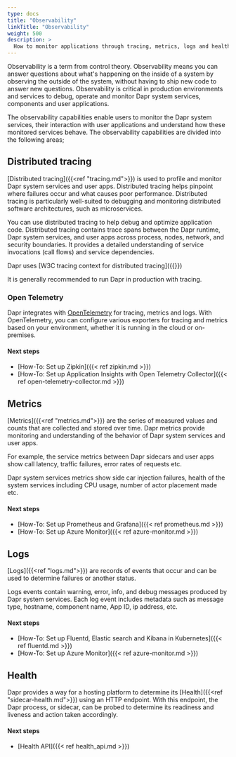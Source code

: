 ```yaml
---
type: docs
title: "Observability"
linkTitle: "Observability"
weight: 500
description: >
  How to monitor applications through tracing, metrics, logs and health
---
```


Observability is a term from control theory. Observability means you can answer questions about what's happening on the inside of a system by observing the outside of the system, without having to ship new code to answer new questions. Observability is critical in production environments and services to debug, operate and monitor Dapr system services, components and user applications.

The observability capabilities enable users to monitor the Dapr system services, their interaction with user applications and understand how these monitored services behave. The observability capabilities are divided into the following areas;

## Distributed tracing

[Distributed tracing]({{<ref "tracing.md">}}) is used to profile and monitor Dapr system services and user apps. Distributed tracing helps pinpoint where failures occur and what causes poor performance. Distributed tracing is particularly well-suited to debugging and monitoring distributed software architectures, such as microservices.

You can use distributed tracing to help debug and optimize application code. Distributed tracing contains trace spans between the Dapr runtime, Dapr system services, and user apps across process, nodes, network, and security boundaries. It provides a detailed understanding of service invocations (call flows) and service dependencies.

Dapr uses [W3C tracing context for distributed tracing]({{<ref w3c-tracing>}})

It is generally recommended to run Dapr in production with tracing.

### Open Telemetry

Dapr integrates with [OpenTelemetry](https://opentelemetry.io/) for tracing, metrics and logs. With OpenTelemetry, you can configure various exporters for tracing and metrics based on your environment, whether it is running in the cloud or on-premises.

#### Next steps

- [How-To: Set up Zipkin]({{< ref zipkin.md >}})
- [How-To: Set up Application Insights with Open Telemetry Collector]({{< ref open-telemetry-collector.md >}})

## Metrics

[Metrics]({{<ref "metrics.md">}}) are the series of measured values and counts that are collected and stored over time. Dapr metrics provide monitoring and understanding of the behavior of Dapr system services and user apps.

For example, the service metrics between Dapr sidecars and user apps show call latency, traffic failures, error rates of requests etc.

Dapr system services metrics show side car injection failures, health of the system services including CPU usage, number of actor placement made etc.

#### Next steps

- [How-To: Set up Prometheus and Grafana]({{< ref prometheus.md >}})
- [How-To: Set up Azure Monitor]({{< ref azure-monitor.md >}})

## Logs

[Logs]({{<ref "logs.md">}}) are records of events that occur and can be used to determine failures or another status.

Logs events contain warning, error, info, and debug messages produced by Dapr system services. Each log event includes metadata such as message type, hostname, component name, App ID, ip address, etc.

#### Next steps

- [How-To: Set up Fluentd, Elastic search and Kibana in Kubernetes]({{< ref fluentd.md >}})
- [How-To: Set up Azure Monitor]({{< ref azure-monitor.md >}})

## Health

Dapr provides a way for a hosting platform to determine its [Health]({{<ref "sidecar-health.md">}}) using an HTTP endpoint. With this endpoint, the Dapr process, or sidecar, can be probed to determine its readiness and liveness and action taken accordingly.

#### Next steps

- [Health API]({{< ref health_api.md >}})